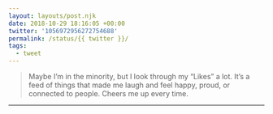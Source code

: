 ```yaml
---
layout: layouts/post.njk
date: 2018-10-29 18:16:05 +00:00
twitter: '1056972956272754688'
permalink: /status/{{ twitter }}/
tags: 
  - tweet
---
```


> Maybe I’m in the minority, but I look through my “Likes” a lot. It’s a feed of things that made me laugh and feel happy, proud, or connected to people. Cheers me up every time.

---
